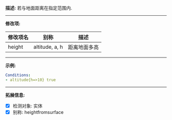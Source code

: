 **描述:** 若与地面距离在指定范围内.

---

**修改项:**

| 修改项名  | 别称           | 描述                      |
| --------- | -------------  | ------------------------- |
| height    | altitude, a, h | 距离地面多高              |

---

**示例:**

```yaml
Conditions:
- altitude{h=>10} true
```

---

**拓展信息:**

- [x] 检测对象: 实体
- [x] 别称: heightfromsurface